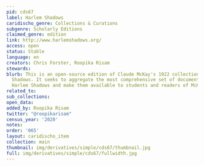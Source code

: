 ```yaml
---
pid: cds67
label: Harlem Shadows
caridischo_genre: Collections & Curations
subgenre: Scholarly Editions
claimed_genre: edition
link: http://www.harlemshadows.org/
access: open
status: Stable
language: en
creators: Chris Forster, Roopika Risam
stewards:
blurb: This is an open-source edition of Claude McKay's 1922 collection of poems Harlem
  Shadows. It seeks to aggregate the most comprehensive set of documents related to
  Harlem Shadows and make them available to students and readers of McKay.
related_to:
sub_collections:
open_data:
added_by: Roopika Risam
twitter: "@roopikarisam"
census_year: '2020'
notes:
order: '065'
layout: caridischo_item
collection: main
thumbnail: img/derivatives/simple/cds67/thumbnail.jpg
full: img/derivatives/simple/cds67/fullwidth.jpg
---
```

